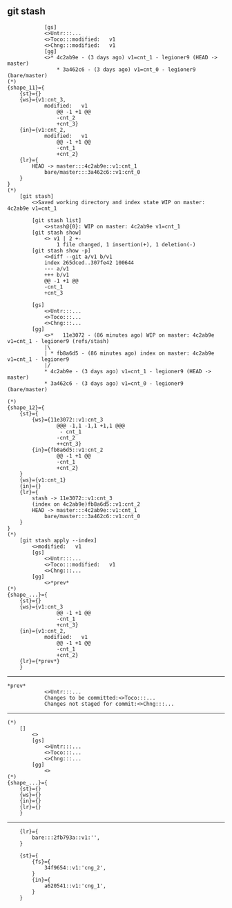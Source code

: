 ## git stash
                [gs]
                <>Untr:::...
                <>Toco:::modified:   v1
                <>Chng:::modified:   v1
                [gg]
                <>* 4c2ab9e - (3 days ago) v1=cnt_1 - legioner9 (HEAD -> master)
                    * 3a462c6 - (3 days ago) v1=cnt_0 - legioner9 (bare/master)
    (*)            
    {shape_11}={
        {st}={}  
        {ws}={v1:cnt_3,
                modified:   v1
                    @@ -1 +1 @@
                    -cnt_2
                    +cnt_3}
        {in}={v1:cnt_2,
                modified:   v1
                    @@ -1 +1 @@
                    -cnt_1
                    +cnt_2}
        {lr}={
            HEAD -> master:::4c2ab9e::v1:cnt_1
                bare/master:::3a462c6::v1:cnt_0
        }
    }
    (*)
        [git stash]
            <>Saved working directory and index state WIP on master: 4c2ab9e v1=cnt_1

            [git stash list]
                <>stash@{0}: WIP on master: 4c2ab9e v1=cnt_1
            [git stash show]
                <> v1 | 2 +-
                    1 file changed, 1 insertion(+), 1 deletion(-)
            [git stash show -p]
                <>diff --git a/v1 b/v1
                index 265dced..307fe42 100644
                --- a/v1
                +++ b/v1
                @@ -1 +1 @@
                -cnt_1
                +cnt_3

            [gs]
                <>Untr:::...
                <>Toco:::...
                <>Chng:::...
            [gg]
                <>*   11e3072 - (86 minutes ago) WIP on master: 4c2ab9e v1=cnt_1 - legioner9 (refs/stash)
                |\
                | * fb8a6d5 - (86 minutes ago) index on master: 4c2ab9e v1=cnt_1 - legioner9
                |/
                * 4c2ab9e - (3 days ago) v1=cnt_1 - legioner9 (HEAD -> master)
                * 3a462c6 - (3 days ago) v1=cnt_0 - legioner9 (bare/master)

    (*)            
    {shape_12}={
        {st}={
            {ws}={11e3072::v1:cnt_3
                    @@@ -1,1 -1,1 +1,1 @@@
                     - cnt_1
                    -cnt_2
                    ++cnt_3}
            {in}={fb8a6d5::v1:cnt_2
                    @@ -1 +1 @@
                    -cnt_1
                    +cnt_2}
        }  
        {ws}={v1:cnt_1}
        {in}={}
        {lr}={
            stash -> 11e3072::v1:cnt_3
            (index on 4c2ab9e)fb8a6d5::v1:cnt_2
            HEAD -> master:::4c2ab9e::v1:cnt_1
                bare/master:::3a462c6::v1:cnt_0
        }
    }
    (*)
        [git stash apply --index]
            <>modified:   v1
            [gs]
                <>Untr:::...
                <>Toco:::modified:   v1
                <>Chng:::...
            [gg]
                <>*prev*
    (*)            
    {shape_...}={
        {st}={}  
        {ws}={v1:cnt_3
                    @@ -1 +1 @@
                    -cnt_1
                    +cnt_3}
        {in}={v1:cnt_2,
                modified:   v1
                    @@ -1 +1 @@
                    -cnt_1
                    +cnt_2}
        {lr}={*prev*}
        }

-------------------------------    
    *prev*
                <>Untr:::...
                Changes to be committed:<>Toco:::...
                Changes not staged for commit:<>Chng:::...    
-------------------------------
    (*)
        []
            <>
            [gs]
                <>Untr:::...
                <>Toco:::...
                <>Chng:::...
            [gg]
                <>
    (*)            
    {shape_...}={
        {st}={}  
        {ws}={}
        {in}={}
        {lr}={}
        }
-------------------------------

        {lr}={
            bare:::2fb793a::v1:'',
        }

        {st}={        
            {fs}={
                34f9654::v1:'cng_2',
            }
            {in}={
                a620541::v1:'cng_1',
            }
        }


  